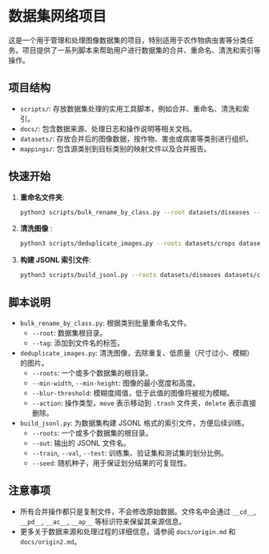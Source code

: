 # 数据集网络项目

这是一个用于管理和处理图像数据集的项目，特别适用于农作物病虫害等分类任务。项目提供了一系列脚本来帮助用户进行数据集的合并、重命名、清洗和索引等操作。

## 项目结构

- `scripts/`: 存放数据集处理的实用工具脚本，例如合并、重命名、清洗和索引。
- `docs/`: 包含数据来源、处理日志和操作说明等相关文档。
- `datasets/`: 存放合并后的图像数据，按作物、害虫或病害等类别进行组织。
- `mappings/`: 包含源类别到目标类别的映射文件以及合并报告。

## 快速开始

1.  **重命名文件夹**:
    ```bash
    python3 scripts/bulk_rename_by_class.py --root datasets/diseases --tag pd
    ```

2.  **清洗图像** :
    ```bash
    python3 scripts/deduplicate_images.py --roots datasets/crops datasets/diseases datasets/pests --min-width 224 --min-height 224 --blur-threshold 60 --action move
    ```

3.  **构建 JSONL 索引文件**:
    ```bash
    python3 scripts/build_jsonl.py --roots datasets/diseases datasets/crops datasets/pests --out data.jsonl --train 0.8 --val 0.1 --test 0.1 --seed 42
    ```

## 脚本说明

- `bulk_rename_by_class.py`: 根据类别批量重命名文件。
    - `--root`: 数据集根目录。
    - `--tag`: 添加到文件名的标签。
- `deduplicate_images.py`: 清洗图像，去除重复、低质量（尺寸过小、模糊）的图片。
    - `--roots`: 一个或多个数据集的根目录。
    - `--min-width`, `--min-height`: 图像的最小宽度和高度。
    - `--blur-threshold`: 模糊度阈值，低于此值的图像将被视为模糊。
    - `--action`: 操作类型，`move` 表示移动到 `.trash` 文件夹，`delete` 表示直接删除。
- `build_jsonl.py`: 为数据集构建 JSONL 格式的索引文件，方便后续训练。
    - `--roots`: 一个或多个数据集的根目录。
    - `--out`: 输出的 JSONL 文件名。
    - `--train`, `--val`, `--test`: 训练集、验证集和测试集的划分比例。
    - `--seed`: 随机种子，用于保证划分结果的可复现性。

## 注意事项

- 所有合并操作都只是复制文件，不会修改原始数据。文件名中会通过 `__cd__`, `__pd__`, `__ac__`, `__ap__` 等标识符来保留其来源信息。
- 更多关于数据来源和处理过程的详细信息，请参阅 `docs/origin.md` 和 `docs/origin2.md`。

